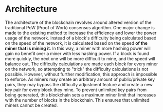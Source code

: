 # Architecture
The architecture of the blockchain revolves around altered version of the traditional PoW (Proof of Work) consensus algorithm. One major change is made to the existing method to increase the efficiency and lower the power usage of the network. Instead of a block's difficulty being calculated based on the speed of the network, it is calculated based on the speed **of the miner that is mining it**. In this way, a miner with more hashing power will gain no benefit over a miner with less hashing power. If a block is found more quickly, the next one will be more difficult to mine, and the speed will balance out. The difficulty calculations are made each block for every miner on the network, so attempting to "trick" the difficulty calculations is not possible. However, without further modification, this approach is impossible to enforce. As miners may create an arbitrary amount of public/private key pairs, they may bypass the difficulty adjustment feature and create a new key pair for every block they mine. To prevent unlimited key pairs from being generated, this blockchain sets a maximum miner limit that increases with the number of blocks in the blockchain. This ensures that unlimited miners cannot be created.